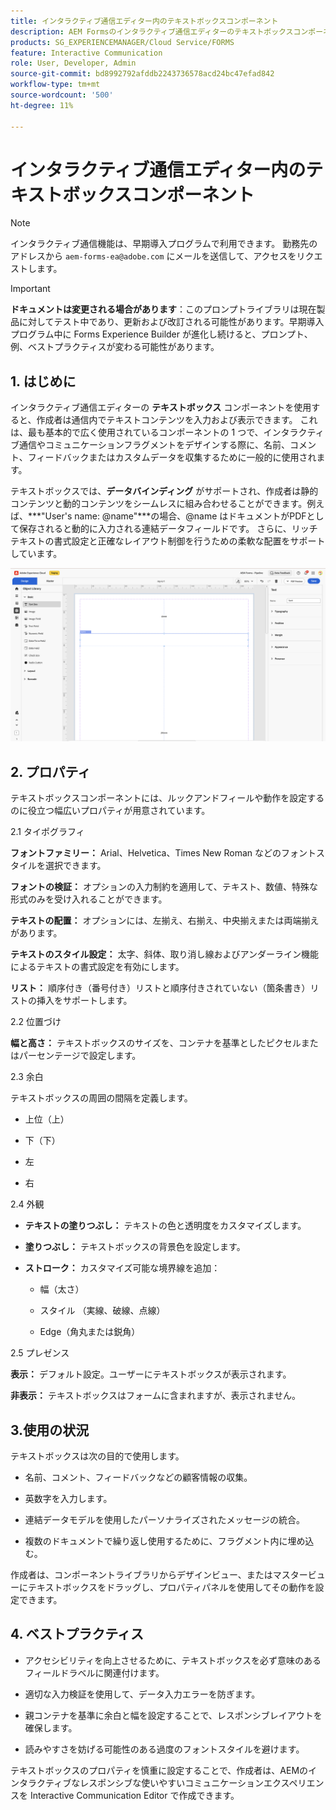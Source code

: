 ```yaml
---
title: インタラクティブ通信エディター内のテキストボックスコンポーネント
description: AEM Formsのインタラクティブ通信エディターのテキストボックスコンポーネントを使用すると、作成者は通信内でテキストコンテンツを入力して表示できます。
products: SG_EXPERIENCEMANAGER/Cloud Service/FORMS
feature: Interactive Communication
role: User, Developer, Admin
source-git-commit: bd8992792afddb2243736578acd24bc47efad842
workflow-type: tm+mt
source-wordcount: '500'
ht-degree: 11%

---
```



# インタラクティブ通信エディター内のテキストボックスコンポーネント

>[!NOTE]
>
> インタラクティブ通信機能は、早期導入プログラムで利用できます。 勤務先のアドレスから `aem-forms-ea@adobe.com` にメールを送信して、アクセスをリクエストします。

>[!IMPORTANT]
>
> **ドキュメントは変更される場合があります**：このプロンプトライブラリは現在製品に対してテスト中であり、更新および改訂される可能性があります。早期導入プログラム中に Forms Experience Builder が進化し続けると、プロンプト、例、ベストプラクティスが変わる可能性があります。

## &#x200B;1. はじめに

インタラクティブ通信エディターの **テキストボックス** コンポーネントを使用すると、作成者は通信内でテキストコンテンツを入力および表示できます。 これは、最も基本的で広く使用されているコンポーネントの 1 つで、インタラクティブ通信やコミュニケーションフラグメントをデザインする際に、名前、コメント、フィードバックまたはカスタムデータを収集するために一般的に使用されます。

テキストボックスでは、**データバインディング** がサポートされ、作成者は静的コンテンツと動的コンテンツをシームレスに組み合わせることができます。例えば、***&quot;User&#39;s name: @name&quot;***の場合、@name はドキュメントがPDFとして保存されると動的に入力される連結データフィールドです。 さらに、リッチテキストの書式設定と正確なレイアウト制御を行うための柔軟な配置をサポートしています。

![IC 文書の検索 &#x200B;](/help/forms/interactive-communication/assets/textbox.png)

## &#x200B;2. プロパティ

テキストボックスコンポーネントには、ルックアンドフィールや動作を設定するのに役立つ幅広いプロパティが用意されています。

2.1 タイポグラフィ

**フォントファミリー：** Arial、Helvetica、Times New Roman などのフォントスタイルを選択できます。

**フォントの検証：** オプションの入力制約を適用して、テキスト、数値、特殊な形式のみを受け入れることができます。

**テキストの配置：** オプションには、左揃え、右揃え、中央揃えまたは両端揃えがあります。

**テキストのスタイル設定：** 太字、斜体、取り消し線およびアンダーライン機能によるテキストの書式設定を有効にします。

**リスト：** 順序付き（番号付き）リストと順序付きされていない（箇条書き）リストの挿入をサポートします。

2.2 位置づけ

**幅と高さ：** テキストボックスのサイズを、コンテナを基準としたピクセルまたはパーセンテージで設定します。

2.3 余白

テキストボックスの周囲の間隔を定義します。

- 上位（上）

- 下（下）

- 左

- 右

2.4 外観

- **テキストの塗りつぶし：** テキストの色と透明度をカスタマイズします。

- **塗りつぶし：** テキストボックスの背景色を設定します。

- **ストローク：** カスタマイズ可能な境界線を追加：

   - 幅（太さ）

   - スタイル （実線、破線、点線）

   - Edge（角丸または鋭角）

2.5 プレゼンス

**表示：** デフォルト設定。ユーザーにテキストボックスが表示されます。

**非表示：** テキストボックスはフォームに含まれますが、表示されません。



## 3.使用の状況

テキストボックスは次の目的で使用します。

- 名前、コメント、フィードバックなどの顧客情報の収集。

- 英数字を入力します。

- 連結データモデルを使用したパーソナライズされたメッセージの統合。

- 複数のドキュメントで繰り返し使用するために、フラグメント内に埋め込む。

作成者は、コンポーネントライブラリからデザインビュー、またはマスタービューにテキストボックスをドラッグし、プロパティパネルを使用してその動作を設定できます。

## &#x200B;4. ベストプラクティス

- アクセシビリティを向上させるために、テキストボックスを必ず意味のあるフィールドラベルに関連付けます。

- 適切な入力検証を使用して、データ入力エラーを防ぎます。

- 親コンテナを基準に余白と幅を設定することで、レスポンシブレイアウトを確保します。

- 読みやすさを妨げる可能性のある過度のフォントスタイルを避けます。

テキストボックスのプロパティを慎重に設定することで、作成者は、AEMのインタラクティブなレスポンシブな使いやすいコミュニケーションエクスペリエンスを Interactive Communication Editor で作成できます。
